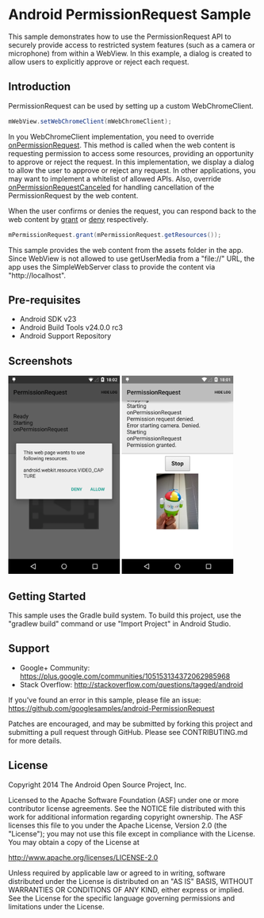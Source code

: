 
Android PermissionRequest Sample
===================================

This sample demonstrates how to use the PermissionRequest API to
securely provide access to restricted system features (such as a
camera or microphone) from within a WebView. In this example, a dialog
is created to allow users to explicitly approve or reject each
request.

Introduction
------------

PermissionRequest can be used by setting up a custom WebChromeClient.

```java
mWebView.setWebChromeClient(mWebChromeClient);
```

In you WebChromeClient implementation, you need to override
[onPermissionRequest][1]. This method is called when the web content
is requesting permission to access some resources, providing an
opportunity to approve or reject the request. In this implementation,
we display a dialog to allow the user to approve or reject any
request. In other applications, you may want to implement a whitelist
of allowed APIs.  Also, override [onPermissionRequestCanceled][2] for
handling cancellation of the PermissionRequest by the web content.

When the user confirms or denies the request, you can respond back to
the web content by [grant][3] or [deny][4] respectively.

```java
mPermissionRequest.grant(mPermissionRequest.getResources());
```

This sample provides the web content from the assets folder in the
app. Since WebView is not allowed to use getUserMedia from a "file://"
URL, the app uses the SimpleWebServer class to provide the content via
"http://localhost".

[1]: http://developer.android.com/reference/android/webkit/WebChromeClient.html#onPermissionRequest(android.webkit.PermissionRequest)
[2]: http://developer.android.com/reference/android/webkit/WebChromeClient.html#onPermissionRequestCanceled(android.webkit.PermissionRequest)
[3]: http://developer.android.com/reference/android/webkit/PermissionRequest.html#grant(java.lang.String[])
[4]: http://developer.android.com/reference/android/webkit/PermissionRequest.html#deny()

Pre-requisites
--------------

- Android SDK v23
- Android Build Tools v24.0.0 rc3
- Android Support Repository

Screenshots
-------------

<img src="screenshots/image1.png" height="400" alt="Screenshot"/> <img src="screenshots/image2.png" height="400" alt="Screenshot"/> 

Getting Started
---------------

This sample uses the Gradle build system. To build this project, use the
"gradlew build" command or use "Import Project" in Android Studio.

Support
-------

- Google+ Community: https://plus.google.com/communities/105153134372062985968
- Stack Overflow: http://stackoverflow.com/questions/tagged/android

If you've found an error in this sample, please file an issue:
https://github.com/googlesamples/android-PermissionRequest

Patches are encouraged, and may be submitted by forking this project and
submitting a pull request through GitHub. Please see CONTRIBUTING.md for more details.

License
-------

Copyright 2014 The Android Open Source Project, Inc.

Licensed to the Apache Software Foundation (ASF) under one or more contributor
license agreements.  See the NOTICE file distributed with this work for
additional information regarding copyright ownership.  The ASF licenses this
file to you under the Apache License, Version 2.0 (the "License"); you may not
use this file except in compliance with the License.  You may obtain a copy of
the License at

http://www.apache.org/licenses/LICENSE-2.0

Unless required by applicable law or agreed to in writing, software
distributed under the License is distributed on an "AS IS" BASIS, WITHOUT
WARRANTIES OR CONDITIONS OF ANY KIND, either express or implied.  See the
License for the specific language governing permissions and limitations under
the License.
